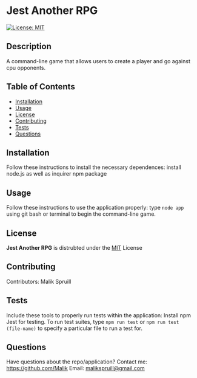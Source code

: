 
  # Jest Another RPG
  [![License: MIT](https://img.shields.io/badge/License-MIT-yellow.svg)](https://opensource.org/licenses/MIT)

  ## Description
  A command-line game that allows users to create a player and go against cpu opponents.  

  
  ## Table of Contents
  * [Installation](#installation)
  * [Usage](#usage)
  * [License](#license)
  * [Contributing](#contributing)
  * [Tests](#tests)
  * [Questions](#questions)

  
  ## Installation 
  Follow these instructions to install the necessary dependences:
  install node.js as well as inquirer npm package

  
  ## Usage 
  Follow these instructions to use the application properly:
  type `node app` using git bash or terminal to begin the command-line game. 
  
  
  ## License 

  **Jest Another RPG** is distrubted under the [MIT](https://opensource.org/licenses/MIT) License
    

  
  ## Contributing
   Contributors: Malik Spruill

  
  ## Tests 
  Include these tools to properly run tests within the application:
  Install npm Jest for testing.  To run test suites, type `npm run test` or `npm run test (file-name)` to specify a particular file to run a test for. 
  
  
  ## Questions
  Have questions about the repo/application? Contact me:
  <a href="https://github.com/Malik" target="_blank">https://github.com/Malik</a> 
  Email: malikspruill@gmail.com
  